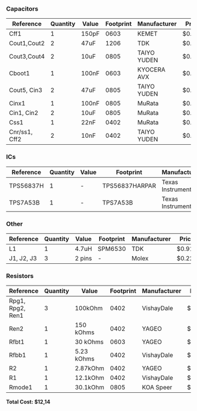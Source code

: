 ### Capacitors

| Reference         | Quantity | Value | Footprint | Manufacturer | Price  | Total  | Link |
|------------------|----------|--------|-----------|--------------|--------|--------|------|
| Cff1             | 1        | 150pF  | 0603      | KEMET        | $0.100 | $0.10  | [Link](https://cz.mouser.com/ProductDetail/Coilcraft/MSS1048-472NLC?qs=zCSbvcPd3pYtZ57pXl6AJA==) |
| Cout1,Cout2      | 2        | 47uF   | 1206      | TDK          | $0.871 | $1.74  | [Link](https://cz.mouser.com/ProductDetail/TDK/C3216X5R1E476M160AC?qs=NRhsANhppD%252BqapdVvBvu4Q==&srsltid=AfmBOor88IGo2mjg-f-txSOgmiz3VlLcC2h3cQ0RLT6DnEcd4U3pO5sj) |
| Cout3,Cout4      | 2        | 10uF   | 0805      | TAIYO YUDEN  | $0.271 | $0.54  | [Link](https://cz.mouser.com/ProductDetail/TAIYO-YUDEN/TMK212BBJ106MGHT?qs=sBf/b4nBSlfab8x4Ir6OCA==) |
| Cboot1           | 1        | 100nF  | 0603      | KYOCERA AVX       | $0.171 | $0.17  | [Link](https://eu.mouser.com/ProductDetail/KYOCERA-AVX/0201YD104KAT2A?qs=%252BdQmOuGyFcFSHNmmxKg%252B7A%3D%3D) |
| Cout5, Cin3      | 2        | 47uF   | 0805      | TAIYO YUDEN  | $0.731 | $1.46  | [Link](https://cz.mouser.com/ProductDetail/TAIYO-YUDEN/MLASL21GBB5476MTNA01?qs=tlsG/Ow5FFgOkGqgSpO4Uw==) |
| Cinx1            | 1        | 100nF  | 0805      | MuRata       | $0.311 | $0.31  | [Link](https://cz.mouser.com/ProductDetail/Murata-Electronics/GCM21BR71H104KA37L?qs=HH0X151LQklyB3m9dD31Bw%3D%3D) |
| Cin1, Cin2       | 2        | 10uF   | 0805      | MuRata       | $0.151 | $0.30  | [Link](https://cz.mouser.com/ProductDetail/Murata-Electronics/GRM21BR61E106MA73L?qs=2W5sgKM%2F371odLMyCilkag%3D%3D&utm_id=9873308831&utm_source=google&utm_medium=cpc&utm_marketing_tactic=emeacorp&gad_source=1&gclid=CjwKCAjw-qi_BhBxEiwAkxvbkB1r2SfjgGCUguh6nqfyVJQ4) |
| Css1             | 1        | 22nF   | 0402      | MuRata       | $0.100 | $0.10  | [Link](https://cz.mouser.com/ProductDetail/Murata-Electronics/GRM155R71C223KA01D?qs=8YPuuxuUzMJOdYmPBbOzng%3D%3D&srsltid=AfmBOopKZbYTZPXVBd1fVLYloSIZ5jRB7w1JHnxa3LlICkUDQTlAfs9a) |
| Cnr/ss1, Cff2            | 2        | 10nF      | 0402      | TAIYO YUDEN  | $0.095 | $0.19  | [Link](https://eu.mouser.com/ProductDetail/TAIYO-YUDEN/MSASE042SB5103KWNA01?qs=tlsG%2FOw5FFgLDNWOywOLGg%3D%3D) |

### ICs

| Reference   | Quantity | Value | Footprint         | Manufacturer       | Price  | Total  | Link |
|-------------|----------|--------|--------------------|--------------------|--------|--------|------|
| TPS56837H   | 1        | -      | TPS56837HARPAR     | Texas Instruments  | $2.061 | $2.06  | [Link](https://www.ti.com/product/TPS56837H#all) |
| TPS7A53B    | 1        | -      | TPS7A53B           | Texas Instruments  | $2.404 | $2.40  | [Link](https://www.ti.com/product/TPS7A53B) |

### Other

| Reference | Quantity | Value | Footprint      | Manufacturer | Price  | Total  | Link |
|-----------|----------|--------|----------------|--------------|--------|--------|------|
| L1        | 1        | 4.7uH  | SPM6530 | TDK    | $0.912 | $0.912  | [Link](https://eu.mouser.com/ProductDetail/TDK/SPM6530T-4R7M?qs=chjFIDm9dbpOGKMR3qNvlw%3D%3D&srsltid=AfmBOoqVbiLCndpKAL7GWJ1QUSo2v6vkROUau8GD2DFmovGrmOw4UC6J) |
| J1, J2, J3  | 3        | 2 pins  | - | Molex    | $0.228 | $0.684  | [Link](https://eu.mouser.com/ProductDetail/Molex/26-60-4020?qs=ZwgtpdmWYYSCkM5sV%252BTTVQ%3D%3D&utm_id=20109199427&utm_source=google&utm_medium=cpc&utm_marketing_tactic=emeacorp&gad_source=1&gclid=Cj0KCQjwna6_BhCbARIsALId2Z1TKAPd5AStFBjx6H46WuCbjFjCxwxaaDShFbwlQgHy8v6vKuIZAXcaAvPBEALw_wcB) |

### Resistors

| Reference                | Quantity | Value     | Footprint | Manufacturer | Price  | Total  | Link |
|--------------------------|----------|-----------|-----------|--------------|--------|--------|------|
| Rpg1, Rpg2, Ren1         | 3        | 100kOhm   | 0402      | VishayDale   | $0.100 | $0.30  | [Link](https://cz.mouser.com/ProductDetail/Vishay-Dale/CRCW0402100KFKED?qs=OlqPY1CiralZGKRwQ4Glcg%3D%3D&srsltid=AfmBOoqTmZ_JYb3DtYMJrt0NnF8wLxRnCDKtP0Pn0HWQ2hI7fz9gGto3) |
| Ren2                     | 1        | 150 kOhms | 0402      | YAGEO        | $0.12 | $0.12  | [Link](https://cz.mouser.com/ProductDetail/Bourns/CR0402-FX-1503GLF?qs=sGAEpiMZZMtlubZbdhIBICGkyIRIR3aIoYCmJyeepGY%3D) |
| Rfbt1                    | 1        | 30 kOhms  | 0603      | YAGEO        | $0.111 | $0.11  | [Link](https://cz.mouser.com/ProductDetail/YAGEO/RC0603FR-0730KL?qs=diQw95jMAeNFr44yr782FQ%3D%3D) |
| Rfbb1                    | 1        | 5.23 kOhms| 0402      | VishayDale   | $0.100 | $0.10  | [Link](https://cz.mouser.com/ProductDetail/Vishay-Dale/CRCW04025K23FKED?qs=VIm1wxVVEMYnUzBh5S257Q%3D%3D&srsltid=AfmBOoq_m7CmePoUqB7P1O8vwGh9XsbqouG1ETWfWpiRwqmOF98bJfvN) |
| R2                       | 1        | 2.87kOhm  | 0402      | YAGEO        | $0.124 | $0.12  | [Link](https://eu.mouser.com/ProductDetail/YAGEO/RC0100FR-072K87L?qs=tggtontpCXMGft6%252B2PgPnw%3D%3D) |
| R1                       | 1        | 12.1kOhm  | 0402      | VishayDale   | $0.171 | $0.17  | [Link](https://eu.mouser.com/ProductDetail/Vishay-Dale/CRCW010012K1FREL?qs=r5DSvlrkXmKL%252BfFur1RTrw%3D%3D) |
| Rmode1                   | 1        | 30.1kOhm  | 0805      | KOA Speer    | $0.233 | $0.23  | [Link](https://cz.mouser.com/ProductDetail/KOA-Speer/SG73P2ARTTD3012F?qs=Y0Uzf4wQF3ldSzmG%252BQ6ZTQ%3D%3D) |

**Total Cost: $12,14**
